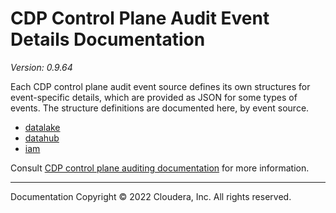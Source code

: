 # CDP Control Plane Audit Event Details Documentation

*Version: 0.9.64*

Each CDP control plane audit event source defines its own structures for
event-specific details, which are provided as JSON for some types of events.
The structure definitions are documented here, by event source.

* [datalake](./datalake/index.html)
* [datahub](./datahub/index.html)
* [iam](./iam/index.html)

Consult [CDP control plane auditing documentation](https://docs.cloudera.com/management-console/cloud/auditing/topics/mc-auditing-control-plane-activity.html)
for more information.

----

Documentation Copyright © 2022 Cloudera, Inc. All rights reserved.
